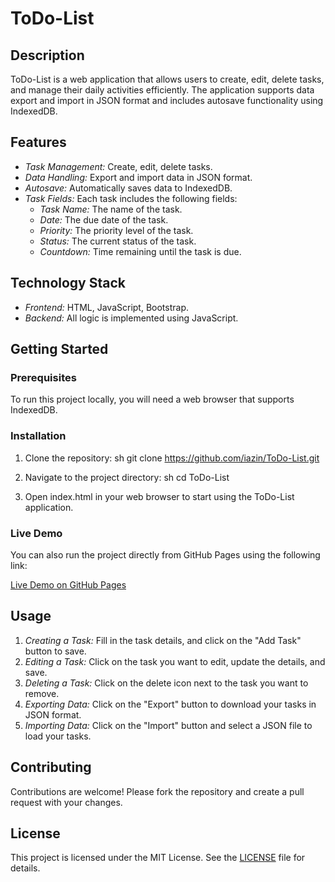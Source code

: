 # ToDo-List

## Description

ToDo-List is a web application that allows users to create, edit, delete tasks, and manage their daily activities efficiently. The application supports data export and import in JSON format and includes autosave functionality using IndexedDB.

## Features

- *Task Management:* Create, edit, delete tasks.
- *Data Handling:* Export and import data in JSON format.
- *Autosave:* Automatically saves data to IndexedDB.
- *Task Fields:* Each task includes the following fields:
  - *Task Name:* The name of the task.
  - *Date:* The due date of the task.
  - *Priority:* The priority level of the task.
  - *Status:* The current status of the task.
  - *Countdown:* Time remaining until the task is due.

## Technology Stack

- *Frontend:* HTML, JavaScript, Bootstrap.
- *Backend:* All logic is implemented using JavaScript.

## Getting Started

### Prerequisites

To run this project locally, you will need a web browser that supports IndexedDB.

### Installation

1. Clone the repository:
   sh
   git clone https://github.com/iazin/ToDo-List.git
   
2. Navigate to the project directory:
   sh
   cd ToDo-List
   
3. Open index.html in your web browser to start using the ToDo-List application.

### Live Demo

You can also run the project directly from GitHub Pages using the following link:

[Live Demo on GitHub Pages](https://iazin.github.io/ToDo-List/)

## Usage

1. *Creating a Task:* Fill in the task details, and click on the "Add Task" button to save.
2. *Editing a Task:* Click on the task you want to edit, update the details, and save.
3. *Deleting a Task:* Click on the delete icon next to the task you want to remove.
4. *Exporting Data:* Click on the "Export" button to download your tasks in JSON format.
5. *Importing Data:* Click on the "Import" button and select a JSON file to load your tasks.

## Contributing

Contributions are welcome! Please fork the repository and create a pull request with your changes.

## License

This project is licensed under the MIT License. See the [LICENSE](LICENSE) file for details.
